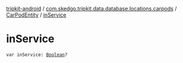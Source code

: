 [tripkit-android](../../index.md) / [com.skedgo.tripkit.data.database.locations.carpods](../index.md) / [CarPodEntity](index.md) / [inService](./in-service.md)

# inService

`var inService: `[`Boolean`](https://kotlinlang.org/api/latest/jvm/stdlib/kotlin/-boolean/index.html)`?`